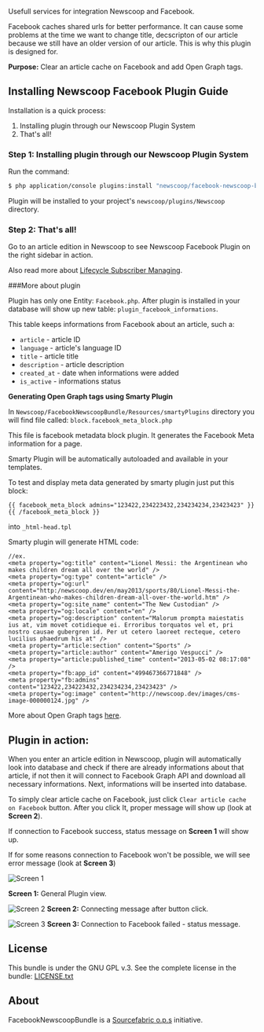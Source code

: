 Usefull services for integration Newscoop and Facebook.

Facebook caches shared urls for better performance. It can cause some problems at the time we want to change title, decscripton of our article because we still have an older version of our article. This is why this plugin is designed for.

**Purpose:** Clear an article cache on Facebook and add Open Graph tags.

Installing Newscoop Facebook Plugin Guide
-------------
Installation is a quick process:


1. Installing plugin through our Newscoop Plugin System
2. That's all!

### Step 1: Installing plugin through our Newscoop Plugin System
Run the command:
``` bash
$ php application/console plugins:install "newscoop/facebook-newscoop-bundle" --env=prod
```
Plugin will be installed to your project's `newscoop/plugins/Newscoop` directory.


### Step 2: That's all!
Go to an article edition in Newscoop to see Newscoop Facebook Plugin on the right sidebar in action.

Also read more about [Lifecycle Subscriber Managing](https://wiki.sourcefabric.org/display/NPS/Lifecycle+Subscriber+Managing).

###More about plugin 


Plugin has only one Entity: `Facebook.php`. After plugin is installed in your database will show up new table: `plugin_facebook_informations`.

This table keeps informations from Facebook about an article, such a:
- `article` - article ID
- `language` - article's language ID
- `title` - article title
- `description` - article description
- `created_at` - date when informations were added
- `is_active` - informations status

**Generating Open Graph tags using Smarty Plugin**

In `Newscoop/FacebookNewscoopBundle/Resources/smartyPlugins` directory you will find file called: `block.facebook_meta_block.php`

This file is facebook metadata block plugin. It generates the Facebook Meta information for a page.

Smarty Plugin will be automatically autoloaded and available in your templates.

To test and display meta data generated by smarty plugin just put this block:
````
{{ facebook_meta_block admins="123422,234223432,234234234,23423423" }}{{ /facebook_meta_block }}
````
 into `_html-head.tpl`

Smarty plugin will generate HTML code:

```
//ex.
<meta property="og:title" content="Lionel Messi: the Argentinean who makes children dream all over the world" />
<meta property="og:type" content="article" />
<meta property="og:url" content="http:/newscoop.dev/en/may2013/sports/80/Lionel-Messi-the-Argentinean-who-makes-children-dream-all-over-the-world.htm" />
<meta property="og:site_name" content="The New Custodian" />
<meta property="og:locale" content="en" />
<meta property="og:description" content="Malorum prompta maiestatis ius at, vim movet cotidieque ei. Erroribus torquatos vel et, pri nostro causae gubergren id. Per ut cetero laoreet recteque, cetero lucilius phaedrum his at" />
<meta property="article:section" content="Sports" />
<meta property="article:author" content="Amerigo Vespucci" />
<meta property="article:published_time" content="2013-05-02 08:17:08" />
<meta property="fb:app_id" content="499467366771848" />
<meta property="fb:admins" content="123422,234223432,234234234,23423423" />
<meta property="og:image" content="http://newscoop.dev/images/cms-image-000000124.jpg" />
```

More about Open Graph tags [here](https://developers.facebook.com/docs/opengraph/howtos/maximizing-distribution-media-content/).

Plugin in action:
-------
When you enter an article edition in Newscoop, plugin will automatically look into database and check if there are already informations about that article, if not then it will connect to Facebook Graph API and download all necessary informations. Next, informations will be inserted into database.


To simply clear article cache on Facebook, just click `Clear article cache on Facebook` button.
After you click It, proper message will show up (look at **Screen 2**).

If connection to Facebook success, status message on **Screen 1** will show up.

If for some reasons connection to Facebook won't be possible, we will see error message (look at **Screen 3**)

![Screen 1](http://i42.tinypic.com/30k65x0.png)

**Screen 1:** General Plugin view.

![Screen 2](http://i42.tinypic.com/2qve24x.png)
**Screen 2:** Connecting message after button click.

![Screen 3](http://i42.tinypic.com/6tp9nl.png)
**Screen 3:** Connection to Facebook failed - status message.


License
-------

This bundle is under the GNU GPL v.3. See the complete license in the bundle: [LICENSE.txt](https://raw.github.com/newscoop/plugin-NewscoopFacebook/master/LICENSE.txt)

About
-------
FacebookNewscoopBundle is a [Sourcefabric o.p.s](https://github.com/sourcefabric) initiative.